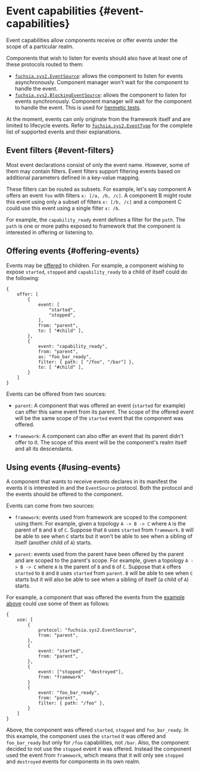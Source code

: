 # Event capabilities {#event-capabilities}

Event capabilities allow components receive or offer events under the scope of a
particular realm.

Components that wish to listen for events should also have at least one of these
protocols routed to them:

-   [`fuchsia.sys2.EventSource`][event-source]: allows the component to listen
    for events asynchronously. Component manager won't wait for the component to
    handle the event.
-   [`fuchsia.sys2.BlockingEventSource`][blocking-event-source]: allows the
    component to listen for events synchronously. Component manager will wait
    for the component to handle the event. This is used for
    [hermetic tests][hermetic-tests].

At the moment, events can only originate from the framework itself and are
limited to lifecycle events. Refer to [`fuchsia.sys2.EventType`][event-type] for
the complete list of supported events and their explanations.

## Event filters {#event-filters}

Most event declarations consist of only the event name. However, some of them
may contain filters. Event filters support filtering events based on additional
parameters defined in a key-value mapping.

These filters can be routed as subsets. For example, let's say component A
offers an event `foo` with filters `x: [/a, /b, /c]`. A component B might route
this event using only a subset of filters `x: [/b, /c]` and a component C could
use this event using a single filter `x: /b`.

For example, the `capability_ready` event defines a filter for the `path`. The
`path` is one or more paths exposed to framework that the component is
interested in offering or listening to.

## Offering events {#offering-events}

Events may be [offered][routing-terminology] to children. For example, a
component wishing to expose `started`, `stopped` and `capability_ready` to a
child of itself could do the following:

```
{
    offer: [
        {
            event: [
                "started",
                "stopped",
            ],
            from: "parent",
            to: [ "#child" ],
        },
        {
            event: "capability_ready",
            from: "parent",
            as: "foo_bar_ready",
            filter: { path: [ "/foo", "/bar"] },
            to: [ "#child" ],
        }
    ]
}
```

Events can be offered from two sources:

-   `parent`: A component that was offered an event (`started` for example) can
    offer this same event from its parent. The scope of the offered event will
    be the same scope of the `started` event that the component was offered.

-   `framework`: A component can also offer an event that its parent didn't
    offer to it. The scope of this event will be the component's realm itself
    and all its descendants.

## Using events {#using-events}

A component that wants to receive events declares in its manifest the events it
is interested in and the `EventSource` protocol. Both the protocol and the
events should be offered to the component.

Events can come from two sources:

-   `framework`: events used from framework are scoped to the component using
    them. For example, given a topology `A -> B -> C` where `A` is the parent of
    `B` and `B` of `C`. Suppose that `B` uses `started` from `framework`. `B`
    will be able to see when `C` starts but it won't be able to see when a
    sibling of itself (another child of `A`) starts.

-   `parent`: events used from the parent have been offered by the parent and
    are scoped to the parent's scope. For example, given a topology `A -> B ->
    C` where `A` is the parent of `B` and `B` of `C`. Suppose that `A` offers
    `started` to `B` and `B` uses `started` from `parent`. `B` will be able to
    see when `C` starts but it will also be able to see when a sibling of itself
    (a child of `A`) starts.

For example, a component that was offered the events from the
[example above](#offering-events) could use some of them as follows:

```
{
    use: [
        {
            protocol: "fuchsia.sys2.EventSource",
            from: "parent",
        },
        {
            event: "started",
            from: "parent",
        },
        {
            event: ["stopped", "destroyed"],
            from: "framework"
        }
        {
            event: "foo_bar_ready",
            from: "parent",
            filter: { path: "/foo" },
        }
    ]
}
```

Above, the component was offered `started`, `stopped` and `foo_bar_ready`. In
this example, the component uses the `started` it was offered and
`foo_bar_ready` but only for `/foo` capabilities, not `/bar`. Also, the
component decided to not use the `stopped` event it was offered. Instead the
component used the event from `framework`, which means that it will only see
`stopped` and `destroyed` events for components in its own realm.

[hermetic-tests]: ../opaque_test.md
[blocking-event-source]: https://fuchsia.dev/reference/fidl/fuchsia.sys2#BlockingEventSource
[event-source]: https://fuchsia.dev/reference/fidl/fuchsia.sys2#EventSource
[event-type]: https://fuchsia.dev/reference/fidl/fuchsia.sys2#EventType
[routing-terminology]: ../component_manifests.md#routing-terminology
